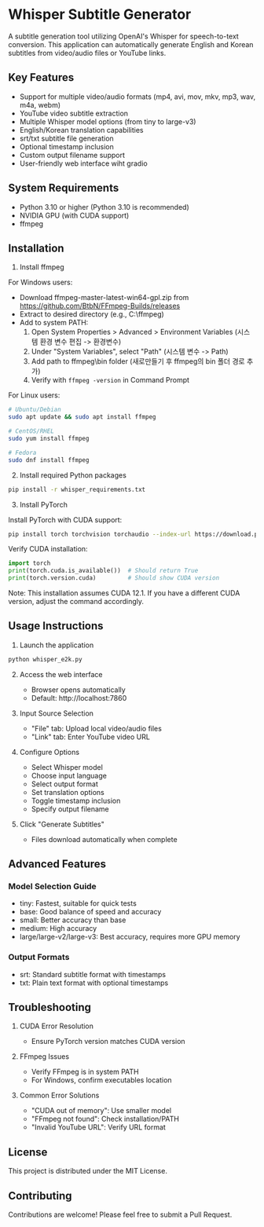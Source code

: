 # Whisper Subtitle Generator

A subtitle generation tool utilizing OpenAI's Whisper for speech-to-text conversion. This application can automatically generate English and Korean subtitles from video/audio files or YouTube links.

## Key Features

- Support for multiple video/audio formats (mp4, avi, mov, mkv, mp3, wav, m4a, webm)
- YouTube video subtitle extraction
- Multiple Whisper model options (from tiny to large-v3)
- English/Korean translation capabilities
- srt/txt subtitle file generation
- Optional timestamp inclusion
- Custom output filename support
- User-friendly web interface wiht gradio

## System Requirements

- Python 3.10 or higher (Python 3.10 is recommended)
- NVIDIA GPU (with CUDA support)
- ffmpeg

## Installation

1. Install ffmpeg 

For Windows users:
- Download ffmpeg-master-latest-win64-gpl.zip from https://github.com/BtbN/FFmpeg-Builds/releases
- Extract to desired directory (e.g., C:\ffmpeg)
- Add to system PATH:
  1. Open System Properties > Advanced > Environment Variables (시스템 환경 변수 편집 -> 환경변수)
  2. Under "System Variables", select "Path" (시스템 변수 -> Path)
  3. Add path to ffmpeg\bin folder (새로만들기 후 ffmpeg의 bin 폴더 경로 추가)
  4. Verify with `ffmpeg -version` in Command Prompt



For Linux users:
```bash
# Ubuntu/Debian
sudo apt update && sudo apt install ffmpeg

# CentOS/RHEL
sudo yum install ffmpeg

# Fedora
sudo dnf install ffmpeg
```

2. Install required Python packages
```bash
pip install -r whisper_requirements.txt
```

 3. Install PyTorch

Install PyTorch with CUDA support:
```bash
pip install torch torchvision torchaudio --index-url https://download.pytorch.org/whl/cu121
```

Verify CUDA installation:
```python
import torch
print(torch.cuda.is_available())  # Should return True
print(torch.version.cuda)         # Should show CUDA version
```

Note: This installation assumes CUDA 12.1. If you have a different CUDA version, adjust the command accordingly.

## Usage Instructions

1. Launch the application
```bash
python whisper_e2k.py
```

2. Access the web interface
   - Browser opens automatically
   - Default: http://localhost:7860

3. Input Source Selection
   - "File" tab: Upload local video/audio files
   - "Link" tab: Enter YouTube video URL

4. Configure Options
   - Select Whisper model
   - Choose input language
   - Select output format
   - Set translation options
   - Toggle timestamp inclusion
   - Specify output filename

5. Click "Generate Subtitles"
   - Files download automatically when complete

## Advanced Features

### Model Selection Guide
- tiny: Fastest, suitable for quick tests
- base: Good balance of speed and accuracy
- small: Better accuracy than base
- medium: High accuracy
- large/large-v2/large-v3: Best accuracy, requires more GPU memory

### Output Formats
- srt: Standard subtitle format with timestamps
- txt: Plain text format with optional timestamps

## Troubleshooting

1. CUDA Error Resolution
   - Ensure PyTorch version matches CUDA version

2. FFmpeg Issues
   - Verify FFmpeg is in system PATH
   - For Windows, confirm executables location

3. Common Error Solutions
   - "CUDA out of memory": Use smaller model
   - "FFmpeg not found": Check installation/PATH
   - "Invalid YouTube URL": Verify URL format

## License

This project is distributed under the MIT License.

## Contributing

Contributions are welcome! Please feel free to submit a Pull Request.
